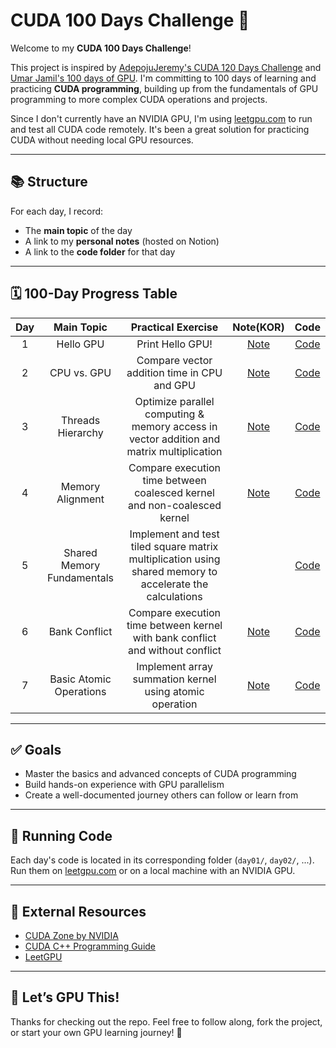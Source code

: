 # CUDA 100 Days Challenge 🚀

Welcome to my **CUDA 100 Days Challenge**!

This project is inspired by [AdepojuJeremy's CUDA 120 Days Challenge](https://github.com/AdepojuJeremy/CUDA-120-DAYS--CHALLENGE/tree/main) and [Umar Jamil's 100 days of GPU](https://github.com/hkproj/100-days-of-gpu/tree/main). I'm committing to 100 days of learning and practicing **CUDA programming**, building up from the fundamentals of GPU programming to more complex CUDA operations and projects.

Since I don't currently have an NVIDIA GPU, I'm using [leetgpu.com](https://leetgpu.com/) to run and test all CUDA code remotely. It's been a great solution for practicing CUDA without needing local GPU resources.

---

## 📚 Structure

For each day, I record:
- The **main topic** of the day
- A link to my **personal notes** (hosted on Notion)
- A link to the **code folder** for that day

---

## 🗓️ 100-Day Progress Table

| Day | Main Topic | Practical Exercise |  Note(KOR) | Code |
|:-----:|:------------:|:---------:|:---------:|:------:|
| 1 | Hello GPU | Print Hello GPU! | [Note](https://minseoc03.notion.site/CUDA-Introduction-to-CUDA-1d16a507bae98082b6a7c58ec510586e) | [Code](daily-updates/day-1-hello-gpu) |
| 2 | CPU vs. GPU | Compare vector addition time in CPU and GPU | [Note](https://minseoc03.notion.site/CUDA-GPU-vs-CPU-Architecture-Foundations-1d26a507bae98056a981fd36c2587af5) | [Code](daily-updates/day-2-cpu-vs-gpu) |
| 3 | Threads Hierarchy | Optimize parallel computing & memory access in vector addition and matrix multiplication | [Note](https://minseoc03.notion.site/CUDA-Thread-Hierarchy-1d36a507bae980c58227c1720094b419) | [Code](daily-updates/day-3-thread-hierarchy)|
| 4 | Memory Alignment | Compare execution time between coalesced kernel and non-coalesced kernel | [Note](https://www.notion.so/minseoc03/CUDA-Memory-Alignment-Coalescing-1d46a507bae98086b363c5c52ba60534) | [Code](daily-updates/day-4-memory-alignment)
| 5 | Shared Memory Fundamentals | Implement and test tiled square matrix multiplication using shared memory to accelerate the calculations | | [Code](daily-updates/day-5-shared-memory)
| 6 | Bank Conflict | Compare execution time between kernel with bank conflict and without conflict | [Note](https://minseoc03.notion.site/CUDA-Bank-Conflict-1d76a507bae980098c77efd3bd615d54) | [Code](daily-updates/day-6-bank-conflict)
| 7 | Basic Atomic Operations | Implement array summation kernel using atomic operation | [Note](https://minseoc03.notion.site/CUDA-Basic-Atomic-Operation-1d86a507bae980b2a63bcc08e14d3203) | [Code](daily-updates/day-7-basic-atomic-operations)

---

## ✅ Goals

- Master the basics and advanced concepts of CUDA programming
- Build hands-on experience with GPU parallelism
- Create a well-documented journey others can follow or learn from

---

## 🚀 Running Code

Each day's code is located in its corresponding folder (`day01/`, `day02/`, ...).  
Run them on [leetgpu.com](https://leetgpu.com/) or on a local machine with an NVIDIA GPU.

---

## 🔗 External Resources

- [CUDA Zone by NVIDIA](https://developer.nvidia.com/cuda-zone)
- [CUDA C++ Programming Guide](https://docs.nvidia.com/cuda/cuda-c-programming-guide/index.html)
- [LeetGPU](https://leetgpu.com/)

---

## 🌟 Let’s GPU This!

Thanks for checking out the repo. Feel free to follow along, fork the project, or start your own GPU learning journey! 💪
